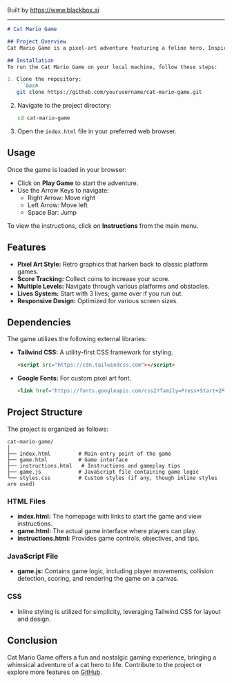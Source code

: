 
Built by https://www.blackbox.ai

---

```markdown
# Cat Mario Game

## Project Overview
Cat Mario Game is a pixel-art adventure featuring a feline hero. Inspired by classic platformers, this game allows players to navigate through various obstacles, collecting coins and avoiding enemies as they progress through levels. With a unique retro aesthetic and engaging gameplay, players can enjoy an exciting gaming experience directly in their web browsers.

## Installation
To run the Cat Mario Game on your local machine, follow these steps:

1. Clone the repository:
   ```bash
   git clone https://github.com/yourusername/cat-mario-game.git
   ```
2. Navigate to the project directory:
   ```bash
   cd cat-mario-game
   ```
3. Open the `index.html` file in your preferred web browser.

## Usage
Once the game is loaded in your browser:
- Click on **Play Game** to start the adventure.
- Use the Arrow Keys to navigate:
  - Right Arrow: Move right
  - Left Arrow: Move left
  - Space Bar: Jump

To view the instructions, click on **Instructions** from the main menu.

## Features
- **Pixel Art Style:** Retro graphics that harken back to classic platform games.
- **Score Tracking:** Collect coins to increase your score.
- **Multiple Levels:** Navigate through various platforms and obstacles.
- **Lives System:** Start with 3 lives; game over if you run out.
- **Responsive Design:** Optimized for various screen sizes.

## Dependencies
The game utilizes the following external libraries:
- **Tailwind CSS:** A utility-first CSS framework for styling.
  ```html
  <script src="https://cdn.tailwindcss.com"></script>
  ```
- **Google Fonts:** For custom pixel art font.
  ```html
  <link href="https://fonts.googleapis.com/css2?family=Press+Start+2P&display=swap" rel="stylesheet">
  ```

## Project Structure
The project is organized as follows:
```
cat-mario-game/
│
├── index.html         # Main entry point of the game
├── game.html          # Game interface
├── instructions.html   # Instructions and gameplay tips
├── game.js            # JavaScript file containing game logic
└── styles.css         # Custom styles (if any, though inline styles are used)
```

### HTML Files
- **index.html:** The homepage with links to start the game and view instructions.
- **game.html:** The actual game interface where players can play.
- **instructions.html:** Provides game controls, objectives, and tips.

### JavaScript File
- **game.js:** Contains game logic, including player movements, collision detection, scoring, and rendering the game on a canvas.

### CSS
- Inline styling is utilized for simplicity, leveraging Tailwind CSS for layout and design.

## Conclusion
Cat Mario Game offers a fun and nostalgic gaming experience, bringing a whimsical adventure of a cat hero to life. Contribute to the project or explore more features on [GitHub](https://github.com/yourusername/cat-mario-game).
```